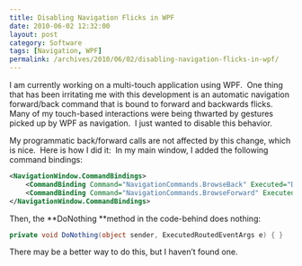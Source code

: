 ```yaml
---
title: Disabling Navigation Flicks in WPF
date: 2010-06-02 12:32:00
layout: post
category: Software
tags: [Navigation, WPF]
permalink: /archives/2010/06/02/disabling-navigation-flicks-in-wpf/
---
```


I am currently working on a multi-touch application using WPF.&nbsp; One thing that has been irritating me with this development is an automatic navigation forward/back command that is bound to forward and backwards flicks.&nbsp; Many of my touch-based interactions were being thwarted by gestures picked up by WPF as navigation.&nbsp; I just wanted to disable this behavior. 

My programmatic back/forward calls are not affected by this change, which is nice.&nbsp; Here is how I did it:&nbsp; In my main window, I added the following command bindings:

```xml
<NavigationWindow.CommandBindings>
    <CommandBinding Command="NavigationCommands.BrowseBack" Executed="DoNothing" />
    <CommandBinding Command="NavigationCommands.BrowseForward" Executed="DoNothing" />
</NavigationWindow.CommandBindings>
```
Then, the **DoNothing **method in the code-behind does nothing:

```csharp
private void DoNothing(object sender, ExecutedRoutedEventArgs e) { }
```

There may be a better way to do this, but I haven’t found one.